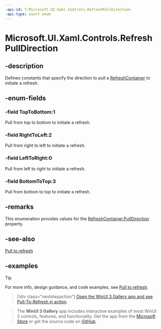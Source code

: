 ```yaml
---
-api-id: T:Microsoft.UI.Xaml.Controls.RefreshPullDirection
-api-type: winrt enum
---
```

<!-- Enumeration syntax.
public enum RefreshPullDirection : int 
-->

# Microsoft.UI.Xaml.Controls.RefreshPullDirection

## -description

Defines constants that specify the direction to pull a [RefreshContainer](refreshcontainer.md) to initiate a refresh.

## -enum-fields

### -field TopToBottom:1

Pull from top to bottom to initiate a refresh.

### -field RightToLeft:2

Pull from right to left to initiate a refresh.

### -field LeftToRight:0

Pull from left to right to initiate a refresh.

### -field BottomToTop:3

Pull from bottom to top to initiate a refresh.

## -remarks

This enumeration provides values for the [RefreshContainer.PullDirection](refreshcontainer_pulldirection.md) property.

## -see-also

[Pull to refresh](/windows/apps/design/controls/pull-to-refresh)

## -examples

> [!TIP]
> For more info, design guidance, and code examples, see [Pull to refresh](/windows/apps/design/controls/pull-to-refresh).

> [!div class="nextstepaction"]
> [Open the WinUI 3 Gallery app and see Pull-To-Refresh in action](winui3gallery:/item/PullToRefresh).

> The **WinUI 3 Gallery** app includes interactive examples of most WinUI 3 controls, features, and functionality. Get the app from the [Microsoft Store](https://www.microsoft.com/store/productId/9P3JFPWWDZRC) or get the source code on [GitHub](https://github.com/microsoft/WinUI-Gallery).

